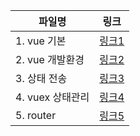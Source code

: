 | 파일명           | 링크                          |
| ---------------- | ----------------------------- |
| 1. vue 기본      | [링크1](./1.-vue-기본.md)     |
| 2. vue 개발환경  | [링크2](./2.-vue-개발환경.md) |
| 3. 상태 전송     | [링크3](./3.-상태-전송.md)    |
| 4. vuex 상태관리 | [링크4](./4.-vuex상태관리.md) |
| 5. router        | [링크5](./5.-router.md)       |

